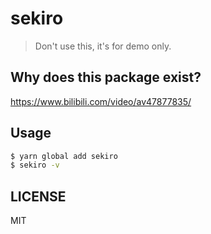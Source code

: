 # sekiro

> Don't use this, it's for demo only.

## Why does this package exist?

https://www.bilibili.com/video/av47877835/

## Usage

```bash
$ yarn global add sekiro
$ sekiro -v
```

## LICENSE

MIT
